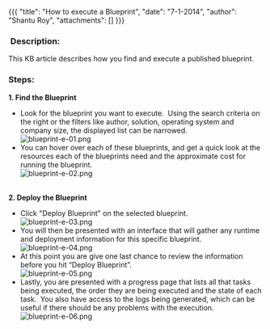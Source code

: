 {{{
  "title": "How to execute a Blueprint",
  "date": "7-1-2014",
  "author": "Shantu Roy",
  "attachments": []
}}}

<h3>&nbsp;Description:</h3>
<p>This KB article describes how you find and execute a published blueprint.</p>
<h3>Steps:</h3>
<p><strong>1. Find the Blueprint</strong>
</p>
<ul>
  <li>Look for the blueprint you want to execute.&nbsp; Using the search criteria on the right or the filters like author, solution, operating system and company size, the displayed list can be narrowed.
    <br /><img src="https://t3n.zendesk.com/attachments/token/khpglb2boacsgkq/?name=blueprint-e-01.png" alt="blueprint-e-01.png" />
  </li>
  <li>You can hover over each of these blueprints, and get a quick look at the resources each of the blueprints need and the approximate cost for running the blueprint.
    <br /><img src="https://t3n.zendesk.com/attachments/token/8qjdlxb9o5pniio/?name=blueprint-e-02.png" alt="blueprint-e-02.png" />
  </li>
</ul>
<div><strong>&nbsp;</strong>
</div>
<div><strong>2. Deploy the Blueprint</strong>
</div>
<div>
  <ul>
    <li>Click "Deploy Blueprint" on the selected blueprint.
      <br /><img src="https://t3n.zendesk.com/attachments/token/odmq6hrls4o7nwx/?name=blueprint-e-03.png" alt="blueprint-e-03.png" />
    </li>
    <li>You will then be presented with an interface that will gather any runtime and deployment information for this specific blueprint.
      <br /><img src="https://t3n.zendesk.com/attachments/token/ovfofsnjkszxac0/?name=blueprint-e-04.png" alt="blueprint-e-04.png" />
    </li>
    <li>At this point you are give one last chance to review the information before you hit “Deploy Blueprint”.
      <br /><img src="https://t3n.zendesk.com/attachments/token/0h66jdvrd1l2bwy/?name=blueprint-e-05.png" alt="blueprint-e-05.png" />
    </li>
    <li>Lastly, you are presented with a progress page that lists all that tasks being executed, the order they are being executed and the state of each task.&nbsp; You also have access to the logs being generated, which can be useful if there should be any
      problems with the execution.
      <br /><img src="https://t3n.zendesk.com/attachments/token/zkfdaojypygmlw8/?name=blueprint-e-06.png" alt="blueprint-e-06.png" />
    </li>
  </ul>
</div>